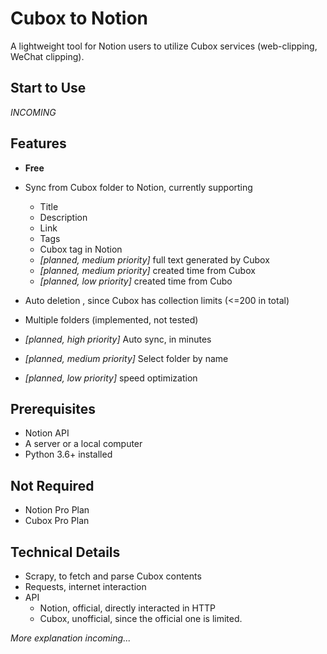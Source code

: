 # Cubox to Notion

A lightweight tool for Notion users to utilize Cubox services (web-clipping, WeChat clipping).

## Start to Use

_INCOMING_

## Features

-   **Free**
-   Sync from Cubox folder to Notion, currently supporting

    -   Title
    -   Description
    -   Link
    -   Tags
    -   Cubox tag in Notion
    -   _[planned, medium priority]_ full text generated by Cubox
    -   _[planned, medium priority]_ created time from Cubox
    -   _[planned, low priority]_ created time from Cubo

-   Auto deletion , since Cubox has collection limits (<=200 in total)
-   Multiple folders (implemented, not tested)
-   _[planned, high priority]_ Auto sync, in minutes
-   _[planned, medium priority]_ Select folder by name
-   _[planned, low priority]_ speed optimization

## Prerequisites

-   Notion API
-   A server or a local computer
-   Python 3.6+ installed

## Not Required

-   Notion Pro Plan
-   Cubox Pro Plan

## Technical Details

-   Scrapy, to fetch and parse Cubox contents
-   Requests, internet interaction
-   API
    -   Notion, official, directly interacted in HTTP
    -   Cubox, unofficial, since the official one is limited.

_More explanation incoming..._
